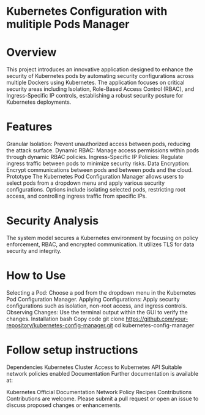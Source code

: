 # Kubernetes Configuration with mulitiple Pods Manager
# Overview
This project introduces an innovative application designed to enhance the security of Kubernetes pods by automating security configurations across multiple Dockers using Kubernetes. The application focuses on critical security areas including Isolation, Role-Based Access Control (RBAC), and Ingress-Specific IP controls, establishing a robust security posture for Kubernetes deployments.

# Features
Granular Isolation: Prevent unauthorized access between pods, reducing the attack surface.
Dynamic RBAC: Manage access permissions within pods through dynamic RBAC policies.
Ingress-Specific IP Policies: Regulate ingress traffic between pods to minimize security risks.
Data Encryption: Encrypt communications between pods and between pods and the cloud.
Prototype
The Kubernetes Pod Configuration Manager allows users to select pods from a dropdown menu and apply various security configurations. Options include isolating selected pods, restricting root access, and controlling ingress traffic from specific IPs.

# Security Analysis
The system model secures a Kubernetes environment by focusing on policy enforcement, RBAC, and encrypted communication. It utilizes TLS for data security and integrity.

# How to Use
Selecting a Pod: Choose a pod from the dropdown menu in the Kubernetes Pod Configuration Manager.
Applying Configurations: Apply security configurations such as isolation, non-root access, and ingress controls.
Observing Changes: Use the terminal output within the GUI to verify the changes.
Installation
bash
Copy code
git clone https://github.com/your-repository/kubernetes-config-manager.git
cd kubernetes-config-manager
# Follow setup instructions
Dependencies
Kubernetes Cluster
Access to Kubernetes API
Suitable network policies enabled
Documentation
Further documentation is available at:

Kubernetes Official Documentation
Network Policy Recipes
Contributions
Contributions are welcome. Please submit a pull request or open an issue to discuss proposed changes or enhancements.
